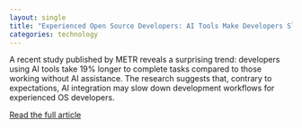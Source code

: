 ```yaml
---
layout: single
title: "Experienced Open Source Developers: AI Tools Make Developers Slower"
categories: technology
---
```


A recent study published by METR reveals a surprising trend: developers using AI tools take 19% longer to complete tasks compared to those working without AI assistance. The research suggests that, contrary to expectations, AI integration may slow down development workflows for experienced OS developers.

[Read the full article](https://metr.org/blog/2025-07-10-early-2025-ai-experienced-os-dev-study/)